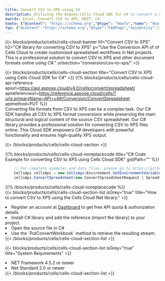 ```yaml
---
title: Convert CSV to XPS using C# 
description: Utilizing the Aspose.Cells Cloud SDK for C# to convert a CSV format file to a XPS format file. 
kwords: Excel, Convert CSV to XPS, REST, C#
howto: {"@context": "https://schema.org","@type": "HowTo","name": "How to convert CSV to XPS using the Cells Cloud Net library.","description": "How to convert CSV to XPS using the Cells Cloud Net library.","image": {"@type": "ImageObject"},"url": "/net/conversion/csv-to-xps/","step": [{ "@type": "HowToStep","name": "How to convert CSV to XPS using the Cells Cloud Net library. step 1", "image": {"@type": "ImageObject",},"url": "/net/conversion/csv-to-xps/","text": "Register an account at <a href='https://dashboard.aspose.cloud/'>Dashboard</a> to get free API quota & authorization details",},{ "@type": "HowToStep","name": "How to convert CSV to XPS using the Cells Cloud Net library. step 1", "image": {"@type": "ImageObject",},"url": "/net/conversion/csv-to-xps/","text": "Install C# library and add the reference (import the library) to your project.",},{ "@type": "HowToStep","name": "How to convert CSV to XPS using the Cells Cloud Net library. step 1", "image": {"@type": "ImageObject",},"url": "/net/conversion/csv-to-xps/","text": "Open the source file in C#",},{ "@type": "HowToStep","name": "How to convert CSV to XPS using the Cells Cloud Net library. step 1", "image": {"@type": "ImageObject",},"url": "/net/conversion/csv-to-xps/","text": "Use the `PutConvertWorkbook` method to retrieve the resulting stream.",}, ],"supply": {"@type": "HowToSupply","name": "document"},"tool": [{"@type": "HowToTool","name": "Visual Studio, Visual Studio Code, Rider "},{"@type": "HowToTool","name": "Aspose Cells"}],"totalTime": "PT6M"}
fqa: {"@context":"https://schema.org","@type":"FAQPage","mainEntity":[{"@type":"Question","name":"Why convert file formats in C# using REST API?","acceptedAnswer":{"@type":"Answer","text":"Documents are encoded in many ways, and some files may be incompatible with the software you use. To open and read such files, just convert them to appropriate file formats.<br/><ol><li>Install .NET SDK and add the reference (import the library) to your project.</li><li>Open the source file in C# using REST API.</li><li>Call the PutConvertWorkbookRequest() method, passing an output filename with required extension.</li><li>Get the result of conversion as a separate file.</li></ol>"}},{"@type":"Question","name":"What file formats can I convert with your C# library?","acceptedAnswer":{"@type":"Answer","text":"We support a variety of file formats for conversion using .NET library, including XLSX, Excel, xls , PDF, CSV, HTML, Markdown, XML, PNG, JPG, TIFF, Json, TXT and many more."}},{"@type":"Question","name":"What is the maximum allowed file size for conversion using this .NET library?","acceptedAnswer":{"@type":"Answer","text":"There are no file size limits for format conversions using .NET library."}}]}
---
```



{{< blocks/products/cells/cells-cloud-banner h1="Convert CSV to XPS" h2="C# library for converting CSV to XPS" p="Use the Conversion API of of Cells Cloud to create customized spreadsheet workflows in Net projects. This is a professional solution to convert CSV to XPS and other document formats online using C#." urlsection="conversion/csv-to-xps/" >}}

{{< blocks/products/cells/cells-cloud-section  title="Convert CSV to XPS using Cells Cloud SDK for C#" >}}
{{% blocks/products/cells/cells-cloud-api-reference  apiurl=https://api.aspose.cloud/v4.0/cells/convert/spreadsheet/  apireferenceurl=https://reference.aspose.cloud/cells/?urls.primaryName=API+v4#/Conversion/ConvertSpreadsheet  apimethod=PUT %}}
<br/>
Converting file formats from CSV to XPS can be a complex task. Our C# SDK handles all CSV to XPS format conversions while preserving the main structural and logical content of the source CSV spreadsheet. Our C# library provides a professional solution for converting CSV to XPS files online. This Cloud SDK empowers C# developers with powerful functionality and ensures high-quality XPS output.

{{< /blocks/products/cells/cells-cloud-section >}}

{{% blocks/products/cells/cells-cloud-noreplacecode title="C# Code Example for converting CSV to XPS using Cells Cloud SDK" gistPath="" %}}
 
```cs
    // For complete examples and data files, please go to https://github.com/aspose-cells-cloud/aspose-cells-cloud-dotnet/
    CellsApi cellsApi = new CellsApi(Environment.GetEnvironmentVariable("ProductClientId"), Environment.GetEnvironmentVariable("ProductClientSecret"));
    cellsApi.ConvertSpreadsheet(new ConvertSpreadsheetRequest { Spreadsheet = "EmployeeSalesSummary.csv", format = "xps" }, "EmployeeSalesSummary.xps");
```
 
{{% /blocks/products/cells/cells-cloud-noreplacecode  %}}
<br/>
{{< blocks/products/cells/cells-cloud-section-list isGrey="true"  title="How to convert CSV to XPS using the Cells Cloud Net library." >}}
<li>Register an account at <a href="https://dashboard.aspose.cloud/">Dashboard</a> to get free API quota & authorization details</li>
<li>Install C# library and add the reference (import the library) to your project.</li>
<li>Open the source file in C#</li>
<li>Use the `PutConvertWorkbook` method to retrieve the resulting stream.</li>
{{< /blocks/products/cells/cells-cloud-section-list >}}

{{< blocks/products/cells/cells-cloud-section-list isGrey="true"  title="System Requirements" >}}
<li>NET Framework 4.5.2 or newer</li>
<li>Net Standard 2.0 or newer</li>
{{< /blocks/products/cells/cells-cloud-section-list >}}
